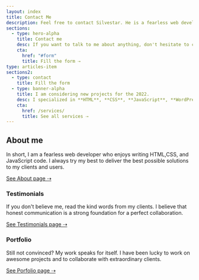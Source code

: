```yaml
---
layout: index
title: Contact Me
description: Feel free to contact Silvestar. He is a fearless web developer who enjoys writing HTML,CSS, and JavaScript code.
sections:
  - type: hero-alpha
    title: Contact me
    desc: If you want to talk to me about anything, don't hesitate to contact me. I am always happy to see new messages in my inbox.
    cta:
      href: "#form"
      title: Fill the form ⇢
type: articles-item
sections2:
  - type: contact
    title: Fill the form
  - type: banner-alpha
    title: I am considering new projects for the 2022.
    desc: I specialized in **HTML**, **CSS**, **JavaScript**, **WordPress**, **Shopify**, and **JAMstack** technologies.
    cta:
      href: /services/
      title: See all services ⇢
---
```


## About me

In short, I am a fearless web developer who enjoys writing HTML,CSS, and JavaScript code. I always try my best to deliver the best possible solutions to my clients and users.

<a class="button button--small" href="/about/">See About page ⇢</a>

### Testimonials

If you don't believe me, read the kind words from my clients. I believe that honest communication is a strong foundation for a perfect collaboration.

<a class="button button--small" href="/testimonials/">See Testimonials page ⇢</a>

### Portfolio

Still not convinced? My work speaks for itself. I have been lucky to work on awesome projects and to collaborate with extraordinary clients.

<a class="button button--small" href="/portfolio/">See Porfolio page ⇢</a>
